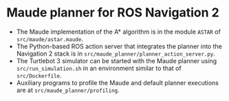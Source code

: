 # Maude planner for ROS Navigation 2

* The Maude implementation of the A* algorithm is in the module `ASTAR` of `src/maude/astar.maude`.
* The Python-based ROS action server that integrates the planner into the Navigation 2 stack is in `src/maude_planner/planner_action_server.py`.
* The Turtlebot 3 simulator can be started with the Maude planner using `src/run_simulation.sh` in an environment similar to that of `src/Dockerfile`.
* Auxiliary programs to profile the Maude and default planner executions are at `src/maude_planner/profiling`.
